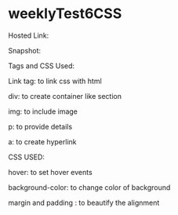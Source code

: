 # weeklyTest6CSS


Hosted Link:

Snapshot:


Tags and CSS Used:

Link tag: to link css with html

div: to create container like section

img: to include image

p: to provide details

a: to create hyperlink

CSS USED:

hover: to set hover events

background-color: to change color of background

margin and padding : to beautify the alignment
